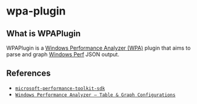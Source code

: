 # wpa-plugin



## What is WPAPlugin
WPAPlugin is a [Windows Performance Analyzer (WPA)](https://learn.microsoft.com/en-us/windows-hardware/test/wpt/windows-performance-analyzer) plugin that aims to parse and graph [Windows Perf](https://gitlab.com/Linaro/WindowsPerf/windowsperf) JSON output.


## References
- [`microsoft-performance-toolkit-sdk`](https://github.com/microsoft/microsoft-performance-toolkit-sdk)
- [`Windows Performance Analyzer – Table & Graph Configurations`](https://devblogs.microsoft.com/performance-diagnostics/wpa-table-graph-configurations-part-1/)


